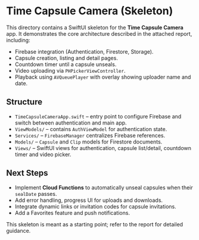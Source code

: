 # Time Capsule Camera (Skeleton)

This directory contains a SwiftUI skeleton for the **Time Capsule Camera** app.  It demonstrates the core architecture described in the attached report, including:

- Firebase integration (Authentication, Firestore, Storage).
- Capsule creation, listing and detail pages.
- Countdown timer until a capsule unseals.
- Video uploading via `PHPickerViewController`.
- Playback using `AVQueuePlayer` with overlay showing uploader name and date.

## Structure

- `TimeCapsuleCameraApp.swift` – entry point to configure Firebase and switch between authentication and main app.
- `ViewModels/` – contains `AuthViewModel` for authentication state.
- `Services/` – `FirebaseManager` centralizes Firebase references.
- `Models/` – `Capsule` and `Clip` models for Firestore documents.
- `Views/` – SwiftUI views for authentication, capsule list/detail, countdown timer and video picker.

## Next Steps

- Implement **Cloud Functions** to automatically unseal capsules when their `sealDate` passes.
- Add error handling, progress UI for uploads and downloads.
- Integrate dynamic links or invitation codes for capsule invitations.
- Add a Favorites feature and push notifications.

This skeleton is meant as a starting point; refer to the report for detailed guidance.
